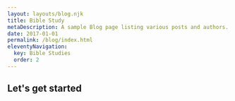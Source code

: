 ```yaml
---
layout: layouts/blog.njk
title: Bible Study
metaDescription: A sample Blog page listing various posts and authors.
date: 2017-01-01
permalink: /blog/index.html
eleventyNavigation:
  key: Bible Studies
  order: 2
---
```

## Let's get started